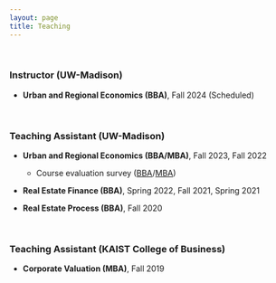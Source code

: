 ```yaml
---
layout: page
title: Teaching
---
```



<br/>

### Instructor (UW-Madison)
- **Urban and Regional Economics (BBA)**, Fall 2024 (Scheduled)

 <br/> 

### Teaching Assistant (UW-Madison)
 
  - **Urban and Regional Economics (BBA/MBA)**, Fall 2023, Fall 2022
 
    - Course evaluation survey ([BBA](/assets/pdf/RE420_Fall23.pdf)/[MBA](/assets/pdf/RE470_Fall23.pdf))

    <!-- - Office Hour: TBD 1:00 pm - 2:00 pm, Tuesdays and Thursdays ([Sign-up link to my office hour](https://doodle.com/mm/heejinyoon/officehour1))-->

  - **Real Estate Finance (BBA)**, Spring 2022, Fall 2021, Spring 2021

  - **Real Estate Process (BBA)**, Fall 2020
<br/>
 
### Teaching Assistant (KAIST College of Business)

- **Corporate Valuation (MBA)**, Fall 2019

